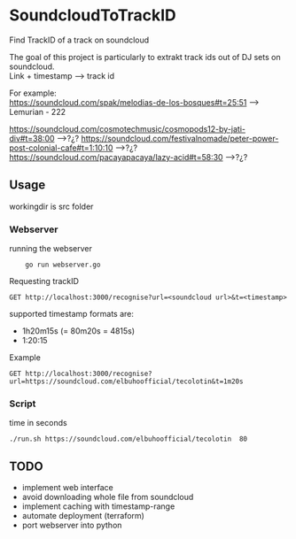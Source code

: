 # SoundcloudToTrackID
Find TrackID of a track on soundcloud

The goal of this project is particularly to extrakt track ids out of DJ sets on soundcloud.   
Link + timestamp --> track id

For example:   
https://soundcloud.com/spak/melodias-de-los-bosques#t=25:51 --> Lemurian - 222

https://soundcloud.com/cosmotechmusic/cosmopods12-by-jati-div#t=38:00          -->?¿?
https://soundcloud.com/festivalnomade/peter-power-post-colonial-cafe#t=1:10:10 -->?¿?
https://soundcloud.com/pacayapacaya/lazy-acid#t=58:30                          -->?¿?

## Usage
workingdir is src folder   

### Webserver
running the webserver
```
    go run webserver.go
```
Requesting trackID
```
GET http://localhost:3000/recognise?url=<soundcloud url>&t=<timestamp>
```
supported timestamp formats are:
- 1h20m15s (= 80m20s = 4815s)
- 1:20:15

Example
```
GET http://localhost:3000/recognise?url=https://soundcloud.com/elbuhoofficial/tecolotin&t=1m20s
```

### Script
time in seconds
```
./run.sh https://soundcloud.com/elbuhoofficial/tecolotin  80
```

## TODO
- implement web interface
- avoid downloading whole file from soundcloud
- implement caching with timestamp-range
- automate deployment (terraform)
- port webserver into python
